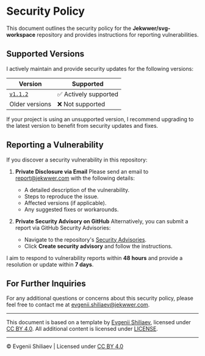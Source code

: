 # Security Policy

This document outlines the security policy for the **Jekwwer/svg-workspace** repository
and provides instructions for reporting vulnerabilities.

## Supported Versions

I actively maintain and provide security updates for the following versions:

| Version            | Supported             |
| ------------------ | --------------------- |
| [`v1.1.2`][v1.1.2] | ✅ Actively supported |
| Older versions     | ❌ Not supported      |

If your project is using an unsupported version, I recommend upgrading to the latest version
to benefit from security updates and fixes.

## Reporting a Vulnerability

If you discover a security vulnerability in this repository:

1. **Private Disclosure via Email**
   Please send an email to [report@jekwwer.com][report@jekwwer.com] with the following details:

   - A detailed description of the vulnerability.
   - Steps to reproduce the issue.
   - Affected versions (if applicable).
   - Any suggested fixes or workarounds.

2. **Private Security Advisory on GitHub**
   Alternatively, you can submit a report via GitHub Security Advisories:
   - Navigate to the repository's [Security Advisories][security-advisories].
   - Click **Create security advisory** and follow the instructions.

I aim to respond to vulnerability reports within **48 hours**
and provide a resolution or update within **7 days**.

## For Further Inquiries

For any additional questions or concerns about this security policy,
please feel free to contact me at [evgenii.shiliaev@jekwwer.com][evgenii.shiliaev@jekwwer.com].

---

This document is based on a template by [Evgenii Shiliaev][evgenii-shiliaev-github],
licensed under [CC BY 4.0][jekwwer-markdown-docs-kit-license]. All additional content is licensed under [LICENSE][LICENSE].

---

© Evgenii Shiliaev | Licensed under [CC BY 4.0][jekwwer-markdown-docs-kit-license]

[LICENSE]: LICENSE
[evgenii-shiliaev-github]: https://github.com/Jekwwer
[jekwwer-markdown-docs-kit-license]: https://github.com/Jekwwer/markdown-docs-kit/blob/main/LICENSE
[security-advisories]: https://github.com/Jekwwer/svg-workspace/security/advisories
[evgenii.shiliaev@jekwwer.com]: mailto:evgenii.shiliaev@jekwwer.com
[v1.1.2]: https://github.com/Jekwwer/svg-workspace/tree/v1.1.2
[report@jekwwer.com]: mailto:report@jekwwer.com
